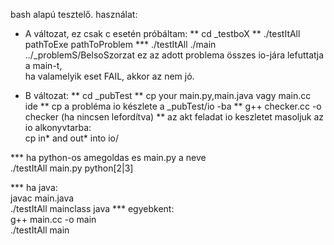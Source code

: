 bash alapú tesztelő.
használat:

* A változat, ez csak c esetén próbáltam:
** cd _testboX
** ./testItAll pathToExe pathToProblem
*** ./testItAll ./main ../_problemS/BelsoSzorzat
ez az adott problema összes io-jára lefuttatja a main-t, <br>
ha valamelyik eset FAIL, akkor az nem jó.

* B változat:
** cd _pubTest
** cp your main.py,main.java vagy main.cc ide
** cp a probléma io készlete a _pubTest/io -ba
** g++ checker.cc -o checker (ha nincsen lefordítva)
** az akt feladat io keszletet masoljuk az io alkonyvtarba: <br>
   cp in* and out* into io/

*** ha python-os amegoldas es main.py a neve<br>
./testItAll main.py python[2|3]

*** ha java:<br>
javac main.java <br>
./testItAll mainclass java
*** egyebkent:<br>
g++ main.cc -o main<br>
./testItAll main



